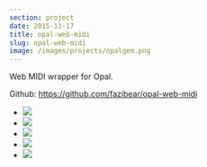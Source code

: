```yaml
---
section: project
date: 2015-11-17
title: opal-web-midi
slug: opal-web-midi
image: /images/projects/opalgem.png
---
```

Web MIDI wrapper for Opal.

Github: https://github.com/fazibear/opal-web-midi

- ![](https://badge.fury.io/rb/opal-web-midi.svg)
- ![](https://img.shields.io/github/stars/fazibear/opal-web-midi.svg)
- ![](https://img.shields.io/gem/dt/opal-web-midi.svg)
- ![](https://codeclimate.com/github/fazibear/opal-web-midi/badges/gpa.svg)
- ![](https://img.shields.io/badge/license-MIT-blue.svg)
